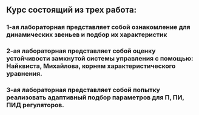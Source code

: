 ## Курс состоящий из трех работа:
### 1-ая лабораторная представляет собой ознакомление для динамических звеньев и подбор их характеристик
### 2-ая лабораторная представляет собой оценку устойчивости замкнутой системы управления с помощью: Найквиста, Михайлова, корням характеристического уравнения.
### 3-ая лабораторная представляет собой попытку реализовать адаптивный подбор параметров для П, ПИ, ПИД регуляторов.
